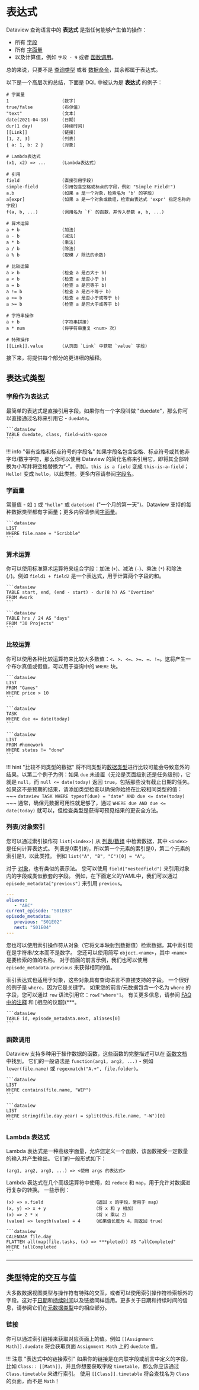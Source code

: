 # 表达式

Dataview 查询语言中的 **表达式** 是指任何能够产生值的操作：

- 所有 [字段](../annotation/add-metadata.md)
- 所有 [字面量](./literals.md)
- 以及计算值，例如 `字段 - 9` 或者 [函数调用](./functions.md)。

总的来说，只要不是 [查询类型](../queries/query-types.md) 或者 [数据命令](../queries/data-commands.md)，其余都属于表达式。

以下是一个高层次的总结，下面是 DQL 中被认为是 **表达式** 的例子：

```
# 字面量
1                    (数字)
true/false           (布尔值)
"text"               (文本)
date(2021-04-18)     (日期)
dur(1 day)           (持续时间)
[[Link]]             (链接)
[1, 2, 3]            (列表)
{ a: 1, b: 2 }       (对象)

# Lambda表达式
(x1, x2) => ...      (Lambda表达式)

# 引用
field                (直接引用字段)
simple-field         (引用包含空格或标点的字段，例如 "Simple Field!")
a.b                  (如果 a 是一个对象，检索名为 'b' 的字段)
a[expr]              (如果 a 是一个对象或数组，检索由表达式 'expr' 指定名称的字段)
f(a, b, ...)         (调用名为 `f` 的函数，并传入参数 a, b, ...)

# 算术运算
a + b                (加法)
a - b                (减法)
a * b                (乘法)
a / b                (除法)
a % b                (取模 / 除法的余数)

# 比较运算
a > b                (检查 a 是否大于 b)
a < b                (检查 a 是否小于 b)
a = b                (检查 a 是否等于 b)
a != b               (检查 a 是否不等于 b)
a <= b               (检查 a 是否小于或等于 b)
a >= b               (检查 a 是否大于或等于 b)

# 字符串操作
a + b                (字符串拼接)
a * num              (将字符串重复 <num> 次)

# 特殊操作
[[Link]].value       (从页面 `Link` 中获取 `value` 字段)
```

接下来，将提供每个部分的更详细的解释。

## 表达式类型

### 字段作为表达式

最简单的表达式是直接引用字段。如果你有一个字段叫做 "duedate"，那么你可以直接通过名称来引用它 - `duedate`。

````
```dataview
TABLE duedate, class, field-with-space
```
````

!!! info "带有空格和标点符号的字段名"
如果字段名包含空格、标点符号或其他非字母/数字字符，那么你可以使用 Dataview 的简化名称来引用它，即将其全部转换为小写并将空格替换为“-”。例如，`this is a field` 变成 `this-is-a-field`；`Hello!` 变成 `hello`，以此类推。更多内容请参阅[字段名](../annotation/add-metadata.md#field-names)。

### 字面量

常量值 - 如 `1` 或 `"hello"` 或 `date(som)` ("一个月的第一天")。Dataview 支持的每种数据类型都有字面量；更多内容请参阅[字面量](./literals.md)。

````
```dataview
LIST
WHERE file.name = "Scribble"
```
````

### 算术运算

你可以使用标准算术运算符来组合字段：加法 (`+`)、减法 (`-`)、乘法 (`*`) 和除法 (`/`)。例如 `field1 + field2` 是一个表达式，用于计算两个字段的和。

````
```dataview
TABLE start, end, (end - start) - dur(8 h) AS "Overtime" 
FROM #work
```

```dataview
TABLE hrs / 24 AS "days"
FROM "30 Projects"
```
````

### 比较运算

你可以使用各种比较运算符来比较大多数值：`<`、`>`、`<=`、`>=`、`=`、`!=`。这将产生一个布尔真值或假值，可以用于查询中的 `WHERE` 块。

````
```dataview
LIST
FROM "Games"
WHERE price > 10
```

```dataview
TASK
WHERE due <= date(today)
```

```dataview
LIST
FROM #homework
WHERE status != "done"
```
````

!!! hint "比较不同类型的数据"
将不同类型的[数据类型](../annotation/types-of-metadata.md)进行比较可能会导致意外的结果。以第二个例子为例：如果 `due` 未设置（无论是页面级别还是任务级别），它就是 `null`，而 `null <= date(today)` 返回 `true`，包括那些没有截止日期的任务。如果这不是预期的结果，请添加类型检查以确保你始终在比较相同类型的值：
\~\~\~
`dataview
     TASK
     WHERE typeof(due) = "date" AND due <= date(today)
     `
\~\~\~
通常，确保元数据可用性就足够了，通过 `WHERE due AND due <= date(today)` 就可以，但检查类型是获得可预见结果的更安全方法。

### 列表/对象索引

您可以通过索引操作符 `list[<index>]` 从 [列表/数组](../annotation/types-of-metadata.md#list) 中检索数据，其中 `<index>` 是任何计算表达式。
列表是0索引的，所以第一个元素的索引是0，第二个元素的索引是1，以此类推。
例如 `list("A", "B", "C")[0] = "A"`。

对于 [对象](../annotation/types-of-metadata.md#object)，也有类似的表示法。
您可以使用 `field["nestedfield"]` 来引用对象内的字段或类似嵌套的字段。
例如，在下面定义的YAML中，我们可以通过 `episode_metadata["previous"]` 来引用 `previous`。

```yaml
---
aliases:
   - "ABC"
current_episode: "S01E03"
episode_metadata:
   previous: "S01E02"
   next: "S01E04"
---
```

您也可以使用索引操作符从对象（它将文本映射到数据值）检索数据，其中索引现在是字符串/文本而不是数字。
您还可以使用简写 `object.<name>`，其中 `<name>` 是要检索的值的名称。
对于前面的前言示例，我们也可以使用 `episode_metadata.previous` 来获得相同的值。

索引表达式也适用于对象，这些对象具有查询语言不直接支持的字段。
一个很好的例子是 `where`，因为它是关键字。
如果您的前言/元数据包含一个名为 `where` 的字段，您可以通过 `row` 语法引用它：`row["where"]`。
有关更多信息，请参阅 [FAQ中的注释](../resources/faq.md#how-do-i-use-fields-with-the-same-name-as-keywords-like-from-where) 和 [相应的议题](***。

````
```dataview
TABLE id, episode_metadata.next, aliases[0]
```
````

### 函数调用

Dataview 支持多种用于操作数据的函数，这些函数的完整描述可以在 [函数文档](../functions) 中找到。
它们的一般语法是 `function(arg1, arg2, ...)` - 例如 `lower(file.name)` 或 `regexmatch("A.+", file.folder)`。

````
```dataview
LIST
WHERE contains(file.name, "WIP")
```

```dataview
LIST
WHERE string(file.day.year) = split(this.file.name, "-W")[0]
```
````

### Lambda 表达式

Lambda 表达式是一种高级字面量，允许您定义一个函数，该函数接受一定数量的输入并产生输出。
它们的一般形式如下：

```
(arg1, arg2, arg3, ...) => <使用 args 的表达式>
```

Lambda 表达式在几个高级运算符中使用，如 `reduce` 和 `map`，用于允许对数据进行复杂的转换。
一些示例：

```
(x) => x.field                   （返回 x 的字段，常用于 map）
(x, y) => x + y                  （将 x 和 y 相加）
(x) => 2 * x                     （将 x 乘以 2）
(value) => length(value) = 4     （如果值长度为 4，则返回 true）
```

````
```dataview
CALENDAR file.day
FLATTEN all(map(file.tasks, (x) => ***pleted)) AS "allCompleted"
WHERE !allCompleted
```
````

---

## 类型特定的交互与值

大多数数据视图类型与操作符有特殊的交互，或者可以使用索引操作符检索额外的字段。这对于[日期](../annotation/元数据类型.md#日期)和[持续时间](../annotation/元数据类型.md#持续时间)以及链接同样适用。更多关于日期和持续时间的信息，请参阅它们在[元数据类型](../annotation/元数据类型.md)中的相应部分。

### 链接

你可以通过索引链接来获取对应页面上的值。例如 `[[Assignment Math]].duedate` 将会获取页面 `Assignment Math` 上的 `duedate` 值。

!!! 注意 "表达式中的链接索引"
如果你的链接是在内联字段或前言中定义的字段，比如 `Class:: [[Math]]`，并且你想要获取字段 `timetable`，那么你应该通过 `Class.timetable` 来进行索引。
使用 `[[Class]].timetable` 将会查找名为 `Class` 的页面，而不是 `Math`！

